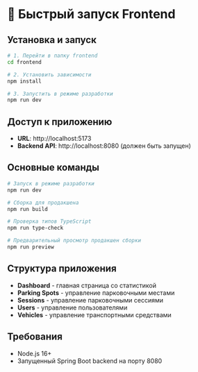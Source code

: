 # 🚀 Быстрый запуск Frontend

## Установка и запуск

```bash
# 1. Перейти в папку frontend
cd frontend

# 2. Установить зависимости
npm install

# 3. Запустить в режиме разработки
npm run dev
```

## Доступ к приложению

- **URL**: http://localhost:5173
- **Backend API**: http://localhost:8080 (должен быть запущен)

## Основные команды

```bash
# Запуск в режиме разработки
npm run dev

# Сборка для продакшена
npm run build

# Проверка типов TypeScript
npm run type-check

# Предварительный просмотр продакшен сборки
npm run preview
```

## Структура приложения

- **Dashboard** - главная страница со статистикой
- **Parking Spots** - управление парковочными местами
- **Sessions** - управление парковочными сессиями
- **Users** - управление пользователями
- **Vehicles** - управление транспортными средствами

## Требования

- Node.js 16+
- Запущенный Spring Boot backend на порту 8080 